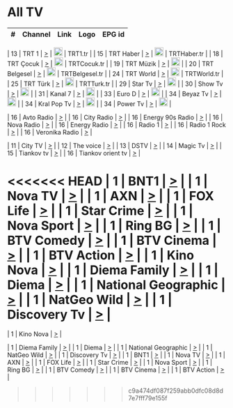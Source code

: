 <h1>All TV</h1>

| #   | Channel        | Link  | Logo | EPG id |
|:---:|:--------------:|:-----:|:----:|:------:|

| 13  | TRT 1            | [>](https://tv-trt1.medya.trt.com.tr/master.m3u8) | <img height="20" src="https://i.imgur.com/j786OLG.png"/> | TRT1.tr |
| 15  | TRT Haber        | [>](https://tv-trthaber.medya.trt.com.tr/master.m3u8) | <img height="20" src="https://i.imgur.com/OVfo8Ab.png"/> | TRTHaber.tr |
| 18  | TRT Çocuk        | [>](https://tv-trtcocuk.medya.trt.com.tr/master.m3u8) | <img height="20" src="https://i.imgur.com/QLFmD6d.png"/> | TRTCocuk.tr |
| 19  | TRT Müzik        | [>](https://tv-trtmuzik.medya.trt.com.tr/master.m3u8) | <img height="20" src="https://i.imgur.com/fIVFCEd.png"/> |
| 20  | TRT Belgesel     | [>](https://tv-trtbelgesel.medya.trt.com.tr/master.m3u8) | <img height="20" src="https://i.imgur.com/MGO87pe.png"/> | TRTBelgesel.tr |
| 24  | TRT World        | [>](https://tv-trtworld.medya.trt.com.tr/master.m3u8) | <img height="20" src="https://i.imgur.com/JEA2xpv.png"/> | TRTWorld.tr |
| 25  | TRT Türk         | [>](https://tv-trtturk.medya.trt.com.tr/master.m3u8) | <img height="20" src="https://i.imgur.com/OSTOQNw.png"/> | TRTTurk.tr |
| 29  | Star Tv   | [>](https://dogus-live.daioncdn.net/startv/startv_360p.m3u8) | <img height="20" src="https://i.imgur.com/IebUZx1.png"/> |
| 30  | Show Tv     | [>](https://ciner-live.daioncdn.net/showtv/showtv.m3u8) | <img height="20" src="https://i.imgur.com/IebUZx1.png"/> |
| 31  | Kanal 7     | [>](https://kanal7-live.daioncdn.net/kanal7/kanal7.m3u8) | <img height="20" src="https://i.imgur.com/IebUZx1.png"/> |
| 33  | Euro D    | [>](https://www.youtube.com/user/KanalD/live) | <img height="20" src="https://i.imgur.com/IebUZx1.png"/> |
| 34  | Beyaz Tv     | [>](https://beyaztv-live.daioncdn.net/beyaztv/beyaztv.m3u8) | <img height="20" src="https://i.imgur.com/IebUZx1.png"/> |
| 34  | Kral Pop Tv     | [>](https://www.youtube.com/watch?v=GuFTuKoXepw) | <img height="20" src="https://i.imgur.com/IebUZx1.png"/> |
| 34  | Power Tv     | [>](https://livetv.powerapp.com.tr/powerTV/powerhd.smil/chunklist.m3u8) | <img height="20" src="https://i.imgur.com/IebUZx1.png"/> |

| 16  | Avto Radio | [>](http://stream.metacast.eu/avtoradio.mp3.m3u) |
| 16  | City Radio | [>](http://stream.metacast.eu/city.aac.m3u) |
| 16  | Energy 90s Radio | [>](http://stream.metacast.eu/energy-90s.m3u) |
| 16  | Nova Radio | [>](http://stream.metacast.eu/nova.aac.m3u) |
| 16  | Energy Radio | [>](http://stream.metacast.eu/nrj.aac.m3u) |
| 16  | Radio 1 | [>](http://stream.metacast.eu/radio1.aac.m3u) |
| 16  | Radio 1 Rock | [>](http://stream.metacast.eu/radio1rock.aac.m3u) |
| 16  | Veronika Radio | [>](http://stream.metacast.eu/veronika.aac.m3u) |

| 11  | City TV | [>](https://tv.city.bg/play/tshls/citytv/index.m3u8) |
| 12  | The voice | [>](https://bss1.neterra.tv/thevoice/thevoice.m3u8) |
| 13  | DSTV | [>](http://46.249.95.140:8081/hls/data.m3u8) |
| 14  | Magic Tv | [>](https://bss1.neterra.tv/magictv/magictv.m3u8) |
| 15  | Tiankov tv | [>](https://streamer103.neterra.tv/tiankov-folk/live.m3u8) |
| 16  | Tiankov orient tv | [>](https://streamer103.neterra.tv/tiankov-orient/live.m3u8) |

<<<<<<< HEAD
| 1 | BNT1 | [>](https://ymkaya.xyz:35596/tv/bnt1/playlist.m3u8?wmsAuthSign=c2VydmVyX3RpbWU9Ny8yMS8yMDI1IDE6MTA6NTcgUE0maGFzaF92YWx1ZT1mc2VjaW9NQjVNSXF0NUFjQnFDaXJnPT0mdmFsaWRtaW51dGVzPTYw) |
| 1 | Nova TV | [>](https://ymkaya.xyz:35596/tv/novatv/playlist.m3u8?wmsAuthSign=c2VydmVyX3RpbWU9Ny8yMS8yMDI1IDE6MTE6MDcgUE0maGFzaF92YWx1ZT1zVHFwd0VBQ3gzdHRSbENWdUlmNDNBPT0mdmFsaWRtaW51dGVzPTYw) |
| 1 | AXN | [>](https://ymkaya.xyz:35596/tv/axn/playlist.m3u8?wmsAuthSign=c2VydmVyX3RpbWU9Ny8yMS8yMDI1IDE6MTE6MTcgUE0maGFzaF92YWx1ZT1YU1o2eDMvcVFPSXNSUGN1TDczNXdBPT0mdmFsaWRtaW51dGVzPTYw) |
| 1 | FOX Life | [>](https://ymkaya.xyz:35596/tv/foxlife/playlist.m3u8?wmsAuthSign=c2VydmVyX3RpbWU9Ny8yMS8yMDI1IDE6MTE6MjcgUE0maGFzaF92YWx1ZT1ZZnk0Zi9mNzZXZTNURGg3K29YYWtRPT0mdmFsaWRtaW51dGVzPTYw) |
| 1 | Star Crime | [>](https://ymkaya.xyz:35596/tv/foxcrime/playlist.m3u8?wmsAuthSign=c2VydmVyX3RpbWU9Ny8yMS8yMDI1IDE6MTE6MzggUE0maGFzaF92YWx1ZT1WdTVxa1hWS2dYdXBYYXg2N2pONVVBPT0mdmFsaWRtaW51dGVzPTYw) |
| 1 | Nova Sport | [>](https://ymkaya.xyz:35596/tv/novasport/playlist.m3u8?wmsAuthSign=c2VydmVyX3RpbWU9Ny8yMS8yMDI1IDE6MTE6NDggUE0maGFzaF92YWx1ZT01YVkraCswT0JBVHpXblBDUU5KRTdnPT0mdmFsaWRtaW51dGVzPTYw) |
| 1 | Ring BG | [>](https://ymkaya.xyz:35596/tv/ringbg/playlist.m3u8?wmsAuthSign=c2VydmVyX3RpbWU9Ny8yMS8yMDI1IDE6MTE6NTggUE0maGFzaF92YWx1ZT01NEJpVTlpUHY4SVl6OFZLbkFDRGdRPT0mdmFsaWRtaW51dGVzPTYw) |
| 1 | BTV Comedy | [>](https://ymkaya.xyz:35596/tv/btvcomedy/playlist.m3u8?wmsAuthSign=c2VydmVyX3RpbWU9Ny8yMS8yMDI1IDE6MTI6MDggUE0maGFzaF92YWx1ZT1mYVhCaDZQcEVtVW9uUmlhajg3QmJRPT0mdmFsaWRtaW51dGVzPTYw) |
| 1 | BTV Cinema | [>](https://ymkaya.xyz:35596/tv/btvcinema/playlist.m3u8?wmsAuthSign=c2VydmVyX3RpbWU9Ny8yMS8yMDI1IDE6MTI6MTcgUE0maGFzaF92YWx1ZT0yVEQrc1l5cjA1azNjb1RxOTFML3dRPT0mdmFsaWRtaW51dGVzPTYw) |
| 1 | BTV Action | [>](https://ymkaya.xyz:35596/tv/btvaction/playlist.m3u8?wmsAuthSign=c2VydmVyX3RpbWU9Ny8yMS8yMDI1IDE6MTI6MjcgUE0maGFzaF92YWx1ZT1wSFZnM28zcjFvajc3MDZhVDROdkx3PT0mdmFsaWRtaW51dGVzPTYw) |
| 1 | Kino Nova | [>](https://ymkaya.xyz:35596/tv/kinonova/playlist.m3u8?wmsAuthSign=c2VydmVyX3RpbWU9Ny8yMS8yMDI1IDE6MTI6MzcgUE0maGFzaF92YWx1ZT1LbmZzMU4wWnlscW4rRDY0dkxnZGxBPT0mdmFsaWRtaW51dGVzPTYw) |
| 1 | Diema Family | [>](https://ymkaya.xyz:35596/tv/diemafamily/playlist.m3u8?wmsAuthSign=c2VydmVyX3RpbWU9Ny8yMS8yMDI1IDE6MTI6NDcgUE0maGFzaF92YWx1ZT13b3dDWU9sb3pTTTNQVFVQdkFqRnRnPT0mdmFsaWRtaW51dGVzPTYw) |
| 1 | Diema | [>](https://ymkaya.xyz:35596/tv/diema/playlist.m3u8?wmsAuthSign=c2VydmVyX3RpbWU9Ny8yMS8yMDI1IDE6MTI6NTcgUE0maGFzaF92YWx1ZT13c0N0ckduODlMR0dCQUl1cnFlR1NnPT0mdmFsaWRtaW51dGVzPTYw) |
| 1 | National Geographic | [>](https://ymkaya.xyz:35596/tv/natgeo/playlist.m3u8?wmsAuthSign=c2VydmVyX3RpbWU9Ny8yMS8yMDI1IDE6MTM6MDYgUE0maGFzaF92YWx1ZT1IRXQ0alVzVzdqeEZ0NkNYd1l5Wjh3PT0mdmFsaWRtaW51dGVzPTYw) |
| 1 | NatGeo Wild | [>](https://ymkaya.xyz:35596/tv/natgeowild/playlist.m3u8?wmsAuthSign=c2VydmVyX3RpbWU9Ny8yMS8yMDI1IDE6MTM6MTYgUE0maGFzaF92YWx1ZT1xZWVLL01JMEZhK0MwUEdPOGNMZ2RBPT0mdmFsaWRtaW51dGVzPTYw) |
| 1 | Discovery Tv | [>](https://ymkaya.xyz:35596/tv/discovery/playlist.m3u8?wmsAuthSign=c2VydmVyX3RpbWU9Ny8yMS8yMDI1IDE6MTM6MjYgUE0maGFzaF92YWx1ZT1TV1lRVFE5cEd4MDhuSkhkcHVwRVpBPT0mdmFsaWRtaW51dGVzPTYw) |
=======


| 1 | Kino Nova | [>](https://ymkaya.xyz:11336/tv/kinonova/playlist.m3u8?wmsAuthSign=c2VydmVyX3RpbWU9MS8yLzIwMjUgNDo0MDoyMCBBTSZoYXNoX3ZhbHVlPWlFS1FrWEtMMVRFM3l5YklUWUJQUHc9PSZ2YWxpZG1pbnV0ZXM9NjA=) |

| 1 | Diema Family | [>](https://ymkaya.xyz:11336/tv/diemafamily/playlist.m3u8?wmsAuthSign=c2VydmVyX3RpbWU9MS8yLzIwMjUgNDo0MDozMCBBTSZoYXNoX3ZhbHVlPUVUaTVKTldvZTF5WVVCM0YwL21kaXc9PSZ2YWxpZG1pbnV0ZXM9NjA=) |
| 1 | Diema | [>](https://ymkaya.xyz:11336/tv/diema/playlist.m3u8?wmsAuthSign=c2VydmVyX3RpbWU9MS8yLzIwMjUgNDo0MDo0MCBBTSZoYXNoX3ZhbHVlPVlYMWVJT2NuUjNpUTBsaytEUFFOS2c9PSZ2YWxpZG1pbnV0ZXM9NjA=) |
| 1 | National Geographic | [>](https://ymkaya.xyz:11336/tv/natgeo/playlist.m3u8?wmsAuthSign=c2VydmVyX3RpbWU9MS8yLzIwMjUgNDo0MTo0MSBBTSZoYXNoX3ZhbHVlPTJQTlVmcG5nYWx0M013eUhGRGxnd0E9PSZ2YWxpZG1pbnV0ZXM9NjA=) |
| 1 | NatGeo Wild | [>](https://ymkaya.xyz:11336/tv/natgeowild/playlist.m3u8?wmsAuthSign=c2VydmVyX3RpbWU9MS8yLzIwMjUgNDo0MTo1MSBBTSZoYXNoX3ZhbHVlPVl1OXZaTTliN0hGWEN3eDBYd1duNkE9PSZ2YWxpZG1pbnV0ZXM9NjA=) |
| 1 | Discovery Tv | [>](https://ymkaya.xyz:11336/tv/discovery/playlist.m3u8?wmsAuthSign=c2VydmVyX3RpbWU9MS8yLzIwMjUgNDo0MjowMSBBTSZoYXNoX3ZhbHVlPWtBQmdLNlY2RmQwWElzMVYzSDJyVkE9PSZ2YWxpZG1pbnV0ZXM9NjA=) |
| 1 | BNT1 | [>](https://ymkaya.xyz:11336/tv/bnt1/playlist.m3u8?wmsAuthSign=c2VydmVyX3RpbWU9MS8yLzIwMjUgNDozODozOCBBTSZoYXNoX3ZhbHVlPVVrMVlRQXpJWlhYeUh6ZFVpSC9NMUE9PSZ2YWxpZG1pbnV0ZXM9NjA=) |
| 1 | Nova TV | [>](https://ymkaya.xyz:11336/tv/novatv/playlist.m3u8?wmsAuthSign=c2VydmVyX3RpbWU9MS8yLzIwMjUgNDozODo0OCBBTSZoYXNoX3ZhbHVlPUVxQjh1a0ZzYkVGZU8zZDFGTzdreVE9PSZ2YWxpZG1pbnV0ZXM9NjA=) |
| 1 | AXN | [>](https://ymkaya.xyz:11336/tv/axn/playlist.m3u8?wmsAuthSign=c2VydmVyX3RpbWU9MS8yLzIwMjUgNDozODo1OCBBTSZoYXNoX3ZhbHVlPUpkWStGY1hkNXhaOVpPZ0thQ0FZL3c9PSZ2YWxpZG1pbnV0ZXM9NjA=) |
| 1 | FOX Life | [>](https://ymkaya.xyz:11336/tv/foxlife/playlist.m3u8?wmsAuthSign=c2VydmVyX3RpbWU9MS8yLzIwMjUgNDozOToxMCBBTSZoYXNoX3ZhbHVlPWt1ZDc1T3AzYlZDTjJnSy9TU0xJZlE9PSZ2YWxpZG1pbnV0ZXM9NjA=) |
| 1 | Star Crime | [>](https://ymkaya.xyz:11336/tv/foxcrime/playlist.m3u8?wmsAuthSign=c2VydmVyX3RpbWU9MS8yLzIwMjUgNDozOToyMCBBTSZoYXNoX3ZhbHVlPXIwVU45Nm9FR1l2enNkTG9TanBxbmc9PSZ2YWxpZG1pbnV0ZXM9NjA=) |
| 1 | Nova Sport | [>](https://ymkaya.xyz:11336/tv/novasport/playlist.m3u8?wmsAuthSign=c2VydmVyX3RpbWU9MS8yLzIwMjUgNDozOTozMCBBTSZoYXNoX3ZhbHVlPXlSZ0UxazVaM0xhSmc0NmR4T0c1T2c9PSZ2YWxpZG1pbnV0ZXM9NjA=) |
| 1 | Ring BG | [>](https://ymkaya.xyz:11336/tv/ringbg/playlist.m3u8?wmsAuthSign=c2VydmVyX3RpbWU9MS8yLzIwMjUgNDozOTo0MCBBTSZoYXNoX3ZhbHVlPTR4aUlFNHVUYWN4enY1WkVuOFZma2c9PSZ2YWxpZG1pbnV0ZXM9NjA=) |
| 1 | BTV Comedy | [>](https://ymkaya.xyz:11336/tv/btvcomedy/playlist.m3u8?wmsAuthSign=c2VydmVyX3RpbWU9MS8yLzIwMjUgNDozOTo1MCBBTSZoYXNoX3ZhbHVlPUtrMTJ2RHNTTUU1RFp1ZkVOdXFSK3c9PSZ2YWxpZG1pbnV0ZXM9NjA=) |
| 1 | BTV Cinema | [>](https://ymkaya.xyz:11336/tv/btvcinema/playlist.m3u8?wmsAuthSign=c2VydmVyX3RpbWU9MS8yLzIwMjUgNDozOTo1OSBBTSZoYXNoX3ZhbHVlPTZWcU9FZW56cG1NM1lrYy8xNE5NeHc9PSZ2YWxpZG1pbnV0ZXM9NjA=) |
| 1 | BTV Action | [>](https://ymkaya.xyz:11336/tv/btvaction/playlist.m3u8?wmsAuthSign=c2VydmVyX3RpbWU9MS8yLzIwMjUgNDo0MDoxMCBBTSZoYXNoX3ZhbHVlPUlDd0ErRkZVWThyMVZwR3c2REdGZ3c9PSZ2YWxpZG1pbnV0ZXM9NjA=) |
>>>>>>> c9a474df087f259abb0dfc08d8d7e7fff79e155f

